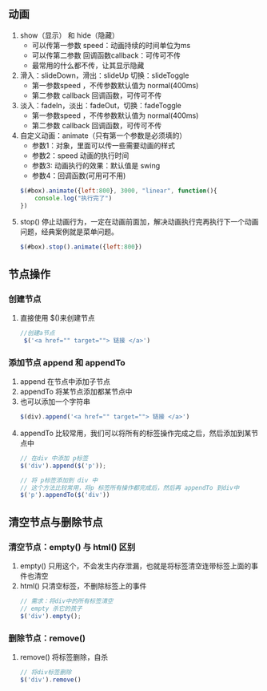 ## 动画
1. show（显示） 和 hide（隐藏）
    + 可以传第一参数 speed：动画持续的时间单位为ms
    + 可以传第二参数 回调函数callback：可传可不传
    + 最常用的什么都不传，让其显示隐藏
2. 滑入：slideDown，滑出：slideUp 切换：slideToggle
    + 第一参数speed ，不传参数默认值为 normal(400ms)
    + 第二参数 callback 回调函数，可传可不传
3. 淡入：fadeIn，淡出：fadeOut，切换：fadeToggle
    + 第一参数speed ，不传参数默认值为 normal(400ms)
    + 第二参数 callback 回调函数，可传可不传
4. 自定义动画：animate（只有第一个参数是必须填的）
    + 参数1：对象，里面可以传一些需要动画的样式
    + 参数2：speed 动画的执行时间
    + 参数3: 动画执行的效果：默认值是 swing
    + 参数4：回调函数(可用可不用)
    ```javascript
    $(#box).animate({left:800}, 3000, "linear", function(){
        console.log("执行完了")
    })
    ```
5. stop() 停止动画行为，一定在动画前面加，解决动画执行完再执行下一个动画问题，经典案例就是菜单问题。
    ```javascript
    $(#box).stop().animate({left:800})
    ```
## 节点操作
### 创建节点
1. 直接使用 $()来创建节点
    ```javascript
    //创建a节点
     $('<a href="" target=""> 链接 </a>')
    ```
### 添加节点 append 和 appendTo
1. append 在节点中添加子节点
2. appendTo 将某节点添加都某节点中
3. 也可以添加一个字符串
    ```javascript
    $(div).append('<a href="" target=""> 链接 </a>')
    ```
4. appendTo 比较常用，我们可以将所有的标签操作完成之后，然后添加到某节点中
    ```javascript
    // 在div 中添加 p标签
    $('div').append($('p'));
    
    // 将 p标签添加到 div 中
    // 这个方法比较常用，将p 标签所有操作都完成后，然后再 appendTo 到div中
    $('p').appendTo($('div'))
    ```
## 清空节点与删除节点
### 清空节点：empty() 与 html() 区别
1. empty() 只用这个，不会发生内存泄漏，也就是将标签清空连带标签上面的事件也清空
2. html() 只清空标签，不删除标签上的事件
    ```javascript
    // 需求：将div中的所有标签清空
    // empty 杀它的孩子
    $('div').empty();
    ```
### 删除节点：remove()
1. remove() 将标签删除，自杀
    ```javascript
    // 将div标签删除
    $('div').remove()
    ```

